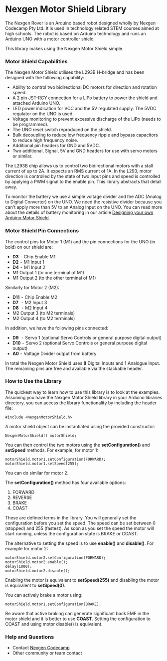 # Nexgen Motor Shield Library #

The Nexgen Rover is an Arduino based robot designed wholly by Nexgen Codecamp Pty Ltd. It is used in technology related STEM courses aimed at high schools. The robot is based on Arduino technology and runs an Arduino UNO with a motor controller shield

This library makes using the Nexgen Motor Shield simple.

### Motor Shield Capabilities ###

The Nexgen Motor Shield utilises the L293B H-bridge and has been designed with the following capability:
* Ability to control two bidirectional DC motors for direction and rotation speed.
* A 2 pin JST-RCY connection for a LiPo battery to power the shield and attached Arduino UNO.
* LED power indication for VCC and the 5V regulated supply. The 5VDC regulator on the UNO is used.
* Voltage monitoring to prevent excessive discharge of the LiPo (needs to be programmed).
* The UNO reset switch reproduced on the shield.
* Bulk decoupling to reduce low frequency ripple and bypass capacitors to reduce high frequency noise.
* Additional pin headers for GND and 5VDC.
* Two additional, Signal, 5V and GND headers for use with servo motors or similar.

The L293B chip allows us to control two bidirectional motors with a stall current of up to 2A. It expects an RMS current of 1A. In the L293, motor direction is controlled by the state of two input pins and speed is controlled by applying a PWM signal to the enable pin. This library abstracts that detail away.

To monitor the battery we use a simple voltage divider and the ADC (Analog to Digital Converter) on the UNO. We need the resistive divider because you can't apply more than 5V to an Analog Input on the UNO. You can read more about the details of battery monitoring in our article [Designing your own Arduino Motor Shield](https://medium.com/r/?url=https%3A%2F%2Freefwing.medium.com%2Fdesigning-your-own-arduino-uno-motor-shield-ca507ab61f4b).

### Motor Shield Pin Connections ###

The control pins for Motor 1 (M1) and the pin connections for the UNO (in bold) on our shield are:

* **D3**  -  Chip Enable M1
* **D2**  -  M1 Input 1 
* **D4**  -  M1 Input 2 
* M1 Output 1 (to one terminal of M1)
* M1 Output 2 (to the other terminal of M1)

Similarly for Motor 2 (M2):

* **D11**  -  Chip Enable M2
* **D7**   -  M2 Input 3
* **D8**   -  M2 Input 4
* M2 Output 3 (to M2 terminals)
* M2 Output 4 (to M2 terminals)

In addition, we have the following pins connected:

* **D9**   -  Servo 1 (optional Servo Controls or general purpose digital output)
* **D10**  -  Servo 2 (optional Servo Controls or general purpose digital output)
* **A0** -  Voltage Divider output from battery

In total the Nexgen Motor Shield uses **8** Digital Inputs and **1** Analogue Input. The remaining pins are free and available via the stackable header. 

### How to Use the Library ###

The quickest way to learn how to use this library is to look at the examples. Assuming you have the Nexgen Motor Shield library in your Arduino libraries directory, you can access the library functionality by including the header file:

```
#include <NexgenMotorShield.h>
```

A motor shield object can be instantiated using the provided constructor:

```
NexgenMotorShield() motorShield;
```

You can then control the two motors using the **setConfiguration()** and **setSpeed** methods. For example, for motor 1:

```
motorShield.motor1.setConfiguration(FORWARD);
motorShield.motor1.setSpeed(255);
```

You can do similar for motor 2.

The **setConfiguration()** method has four available options:
1. FORWARD
2. REVERSE
3. BRAKE
4. COAST

These are defined terms in the library. You will generally set the configuration before you set the speed. The speed can be set between 0 (stopped) and 255 (fastest). As soon as you set the speed the motor will start running, unless the configuration state is BRAKE or COAST.

The alternative to setting the speed is to use **enable()** and **disable()**. For example for motor 2:

```
motorShield.motor2.setConfiguration(FORWARD);
motorShield.motor2.enable();
delay(1000);
motorShield.motor2.disable();
```

Enabling the motor is equivalent to **setSpeed(255)** and disabling the motor is equivalent to **setSpeed(0)**.

You can actively brake a motor using:

```
motorShield.motor1.setConfiguration(BRAKE);
```

Be aware that active braking can generate significant back EMF in the motor shield and it is better to use **COAST**. Setting the configuration to COAST and using motor disable() is equivalent.

### Help and Questions ###

* Contact [Nexgen Codecamp](https://nexgencodecamp.com.au/)
* Other community or team contact